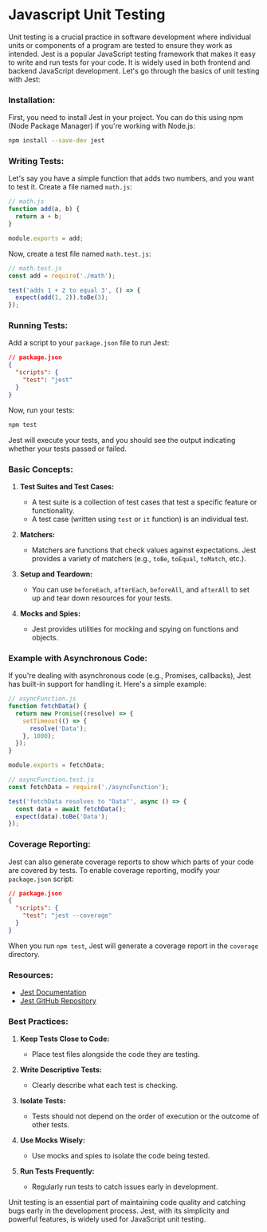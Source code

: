 # Javascript Unit Testing

Unit testing is a crucial practice in software development where individual units or components of a program are tested to ensure they work as intended. Jest is a popular JavaScript testing framework that makes it easy to write and run tests for your code. It is widely used in both frontend and backend JavaScript development. Let's go through the basics of unit testing with Jest:

### Installation:

First, you need to install Jest in your project. You can do this using npm (Node Package Manager) if you're working with Node.js:

```bash
npm install --save-dev jest
```

### Writing Tests:

Let's say you have a simple function that adds two numbers, and you want to test it. Create a file named `math.js`:

```javascript
// math.js
function add(a, b) {
  return a + b;
}

module.exports = add;
```

Now, create a test file named `math.test.js`:

```javascript
// math.test.js
const add = require('./math');

test('adds 1 + 2 to equal 3', () => {
  expect(add(1, 2)).toBe(3);
});
```

### Running Tests:

Add a script to your `package.json` file to run Jest:

```json
// package.json
{
  "scripts": {
    "test": "jest"
  }
}
```

Now, run your tests:

```bash
npm test
```

Jest will execute your tests, and you should see the output indicating whether your tests passed or failed.

### Basic Concepts:

1. **Test Suites and Test Cases:**
   - A test suite is a collection of test cases that test a specific feature or functionality.
   - A test case (written using `test` or `it` function) is an individual test.

2. **Matchers:**
   - Matchers are functions that check values against expectations. Jest provides a variety of matchers (e.g., `toBe`, `toEqual`, `toMatch`, etc.).

3. **Setup and Teardown:**
   - You can use `beforeEach`, `afterEach`, `beforeAll`, and `afterAll` to set up and tear down resources for your tests.

4. **Mocks and Spies:**
   - Jest provides utilities for mocking and spying on functions and objects.

### Example with Asynchronous Code:

If you're dealing with asynchronous code (e.g., Promises, callbacks), Jest has built-in support for handling it. Here's a simple example:

```javascript
// asyncFunction.js
function fetchData() {
  return new Promise((resolve) => {
    setTimeout(() => {
      resolve('Data');
    }, 1000);
  });
}

module.exports = fetchData;
```

```javascript
// asyncFunction.test.js
const fetchData = require('./asyncFunction');

test('fetchData resolves to "Data"', async () => {
  const data = await fetchData();
  expect(data).toBe('Data');
});
```

### Coverage Reporting:

Jest can also generate coverage reports to show which parts of your code are covered by tests. To enable coverage reporting, modify your `package.json` script:

```json
// package.json
{
  "scripts": {
    "test": "jest --coverage"
  }
}
```

When you run `npm test`, Jest will generate a coverage report in the `coverage` directory.

### Resources:

- [Jest Documentation](https://jestjs.io/docs/en/getting-started)
- [Jest GitHub Repository](https://github.com/facebook/jest)

### Best Practices:

1. **Keep Tests Close to Code:**
   - Place test files alongside the code they are testing.

2. **Write Descriptive Tests:**
   - Clearly describe what each test is checking.

3. **Isolate Tests:**
   - Tests should not depend on the order of execution or the outcome of other tests.

4. **Use Mocks Wisely:**
   - Use mocks and spies to isolate the code being tested.

5. **Run Tests Frequently:**
   - Regularly run tests to catch issues early in development.

Unit testing is an essential part of maintaining code quality and catching bugs early in the development process. Jest, with its simplicity and powerful features, is widely used for JavaScript unit testing.